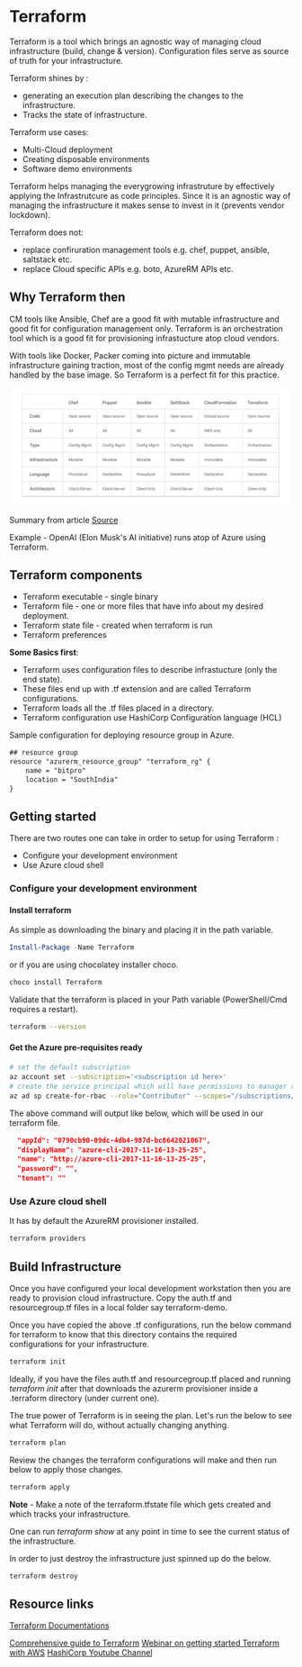 # Terraform

Terraform is a tool which brings an agnostic way of managing cloud infrastructure (build, change & version).
Configuration files serve as source of truth for your infrastructure.

Terraform shines by :

- generating an execution plan describing the changes to the infrastructure.
- Tracks the state of infrastructure.

Terraform use cases:

- Multi-Cloud deployment
- Creating disposable environments
- Software demo environments

Terraform helps managing the everygrowing infrastruture by effectively applying the Infrastrutcure as
code principles. Since it is an agnostic way of managing the infrastructure it makes sense to invest
in it (prevents vendor lockdown).

Terraform does not:

- replace confiruration management tools e.g. chef, puppet, ansible, saltstack etc.
- replace Cloud specific APIs e.g. boto, AzureRM APIs etc.

## Why Terraform then

CM tools like Ansible, Chef are a good fit with mutable infrastructure and good fit for configuration management only.
Terraform is an orchestration tool which is a good fit for provisioning infrastucture atop cloud vendors.

With tools like Docker, Packer coming into picture and immutable infrastructure gaining traction, most of the config mgmt
needs are already handled by the base image. So Terraform is a perfect fit for this practice.

![alt](images/comparison.PNG)

Summary from article [Source](https://blog.gruntwork.io/why-we-use-terraform-and-not-chef-puppet-ansible-saltstack-or-cloudformation-7989dad2865c)

Example - OpenAI (Elon Musk's AI initiative) runs atop of Azure using Terraform.

## Terraform components

- Terraform executable - single binary
- Terraform file - one or more files that have info about my desired deployment.
- Terraform state file - created when terraform is run
- Terraform preferences

**Some Basics first**:

- Terraform uses configuration files to describe infrastucture (only the end state).
- These files end up with .tf extension and are called Terraform configurations.
- Terraform loads all the .tf files placed in a directory.
- Terraform configuration use HashiCorp Configuration language (HCL)

Sample configuration for deploying resource group in Azure.

```hcl
## resource group
resource "azurerm_resource_group" "terraform_rg" {
    name = "bitpro"
    location = "SouthIndia"
}
```

## Getting started

There are two routes one can take in order to setup for using Terraform :

- Configure your development environment
- Use Azure cloud shell

### Configure your development environment

#### Install terraform

As simple as downloading the binary and placing it in the path variable.

```powershell
Install-Package -Name Terraform
```

or if you are using chocolatey installer choco.

```bash
choco install Terraform
```

Validate that the terraform is placed in your Path variable (PowerShell/Cmd requires a restart).

```bash
terraform --version
```

#### Get the Azure pre-requisites ready

```bash
# set the default subscription
az account set --subscription='<subscription id here>'
# create the service principal which will have permissions to manager resources in the subscription
az ad sp create-for-rbac --role="Contributor" --scopes="/subscriptions/<subscription id here>"
```

The above command will output like below, which will be used in our terraform file.

```json
  "appId": "0790cb90-09dc-4db4-987d-bc8642021067",
  "displayName": "azure-cli-2017-11-16-13-25-25",
  "name": "http://azure-cli-2017-11-16-13-25-25",
  "password": "",
  "tenant": ""
```

### Use Azure cloud shell

It has by default the AzureRM provisioner installed.

```bash
terraform providers
```

## Build Infrastructure

Once you have configured your local development workstation then you are ready to provision cloud infrastructure.
Copy the auth.tf and resourcegroup.tf files in a local folder say terraform-demo.

Once you have copied the above .tf configurations, run the below command for terraform to know that
this directory contains the required configurations for your infrastructure.

```powershell
terraform init
```

Ideally, if you have the files auth.tf and resourcegroup.tf placed and running *terraform init* after that
downloads the azurerm provisioner inside a .terraform directory (under current one).

The true power of Terraform is in seeing the plan. Let's run the below to see what Terraform will do, without
actually changing anything.

```powershell
terraform plan
```

Review the changes the terraform configurations will make and then run below to apply those changes.

```powershell
terraform apply
```

**Note** - Make a note of the terraform.tfstate file which gets created and which tracks your infrastructure.

One can run *terraform show* at any point in time to see the current status of the infrastructure.

In order to just destroy the infrastructure just spinned up do the below.

```powershell
terraform destroy
```

## Resource links

[Terraform Documentations](https://www.terraform.io/docs/index.html)

[Comprehensive guide to Terraform](https://blog.gruntwork.io/a-comprehensive-guide-to-terraform-b3d32832baca)
[Webinar on getting started Terraform with AWS](https://www.youtube.com/watch?v=TFLQcgZr0no)
[HashiCorp Youtube Channel](https://www.youtube.com/channel/UC-AdvAxaagE9W2f0webyNUQ)
